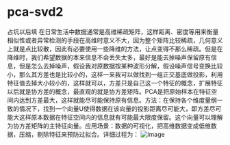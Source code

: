 # pca-svd2
占坑以后填
在日常生活中数据通常是高维稀疏矩阵，这样距离、密度等用来衡量相似性或者异常检测的手段在高维时意义不大，因为整个矩阵比较稀疏，几何意义上就是点比较散，因此有必要使用一些降维的方法，让点变得不那么稀疏。但是在降维时，我们希望数据的本来信息不会丢失太多，最好是能去掉噪声保留原有信息，但是怎么去掉噪声，假设我对原数据按某种波形分解，假设噪声信号变换比较小，那么其方差也是比较小的，这样一来我可以做找到一组正交基底做投影，利用特征值去掉大小较小的，这样就可以，方差只是自己这一个特征的概念，扩展特征以后就是协方差的概念，最直观的就是协方差矩阵。PCA是把原始样本在特征空间内达到方差最大，这样就能尽可能保持原有信息。方法：在保持各个维度量纲一致的情况下，找到一个向量U使得数据在该向量的投影距离尽可能大，即方差尽可能大这样原本数据在特征空间内的信息就有可能最大限度保留。这个向量可以理解为协方差矩阵的主特征向量。应用场景：数据的可视化，把高维数据变成低维数据，压缩，剔除特征来预防过拟合。详细过程为：
![image]()
